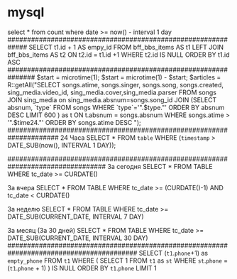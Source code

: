 # mysql
select *
from count
where date >= now() - interval 1 day
#############################################################
SELECT t1.id + 1 AS empy_id
FROM bff_bbs_items AS t1
LEFT JOIN bff_bbs_items AS t2 ON t2.id = t1.id +1
WHERE t2.id IS NULL ORDER BY t1.id ASC
###############################################################
$start = microtime(1);
 $start = microtime(1) - $start;
$articles = R::getAll("SELECT songs.atime, songs.singer, songs.song, songs.created, sing_media.video_id, sing_media.cover,sing_media.parser
                                FROM songs
                                JOIN sing_media on sing_media.absnum=songs.song_id
                                JOIN (SELECT absnum, `type` FROM songs WHERE `type`='".$type."' ORDER BY absnum DESC LIMIT 600 ) as t ON t.absnum = songs.absnum
                                WHERE songs.atime > '".$time24."' ORDER BY songs.atime DESC ");
#####################################################################
24 Часа
SELECT * FROM `table` WHERE (`timestamp` > DATE_SUB(now(), INTERVAL 1 DAY));

#################################################################################
За сегодня
SELECT * FROM TABLE WHERE tc_date >= CURDATE()

За вчера
SELECT * FROM TABLE WHERE tc_date >= (CURDATE()-1) AND tc_date < CURDATE()

За неделю
SELECT * FROM TABLE WHERE tc_date >= DATE_SUB(CURRENT_DATE, INTERVAL 7 DAY)

За месяц (За 30 дней)
SELECT * FROM TABLE WHERE tc_date >= DATE_SUB(CURRENT_DATE, INTERVAL 30 DAY)
#########################################################################################
SELECT (`t1`.`phone`+1) as `empty_phone`
FROM `t1`
WHERE (
	SELECT 1 FROM `t1` as `st` WHERE `st`.`phone` = (`t1`.`phone` + 1)
) IS NULL
ORDER BY `t1`.`phone`
LIMIT 1
